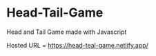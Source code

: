 # Head-Tail-Game
Head and Tail Game made with Javascript

Hosted URL = https://head-teal-game.netlify.app/
